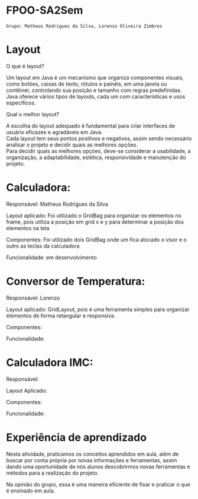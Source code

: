 # FPOO-SA2Sem
    Grupo: Matheus Rodrigues da Silva, Lorenzo Oliveira Zimbres

# Layout
<p>O que é layout?</p>
<p>Um layout em Java é um mecanismo que organiza componentes visuais, como botões, caixas de texto, rótulos e painéis, em uma janela ou contêiner, controlando sua posição e tamanho com regras predefinidas. Java oferece vários tipos de layouts, cada um com características e usos específicos.</p>

<p>Qual o melhor layout?</p>
<p>A escolha do layout adequado é fundamental para criar interfaces de usuário eficazes e agradáveis em Java. <br> Cada layout tem seus pontos positivos e negativos, assim sendo necessário analisar o projeto e decidir quais as melhores opções. <br> Para decidir quais as melhores opções, deve-se considerar a usabilidade, a organização, a adaptabilidade, estética, responsividade e manutenção do projeto.</p>

# Calculadora:
<p>Responsável: Matheus Rodrigues da Silva</p>
<p>Layout aplicado: Foi utilizado o GridBag para organizar os elementos no frame, pois utiliza a posição em grid x e y para determinar a posição dos elementos na tela</p>
<p>Componentes: Foi utilizado dois GridBag onde um fica alocado o visor e o outro as teclas da calculadora</p>
<p>Funcionalidade: em desenvolvimento</p>

# Conversor de Temperatura:
<p>Responsável: Lorenzo</p>
<p>Layout aplicado: GridLayout, pois é uma ferramenta simples para organizar elementos de forma retangular e responsiva.</p>
<p>Componentes: </p>
<p>Funcionalidade: </p>

# Calculadora IMC:
<p>Responsável: </p>
<p>Layout Aplicado:  </p>
<p>Componentes: </p>
<p>Funcionalidade: </p>

# Experiência de aprendizado
<p>Nesta atividade, praticamos os conceitos aprendidos em aula, além de buscar por conta própria por novas informações e ferramentas, assim dando uma oportunidade de nós alunos descobrirmos novas ferramentas e métodos para a realização do projeto.</p>
<p>Na opinião do grupo, essa é uma maneira eficiente de fixar e praticar o que é ensinado em aula.</p>
